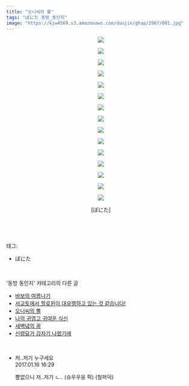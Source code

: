 ```yaml
---
title: "오니씨의 뿔"
tags: "ぽにた 동방_동인지"
image: "https://kjw4569.s3.amazonaws.com/doujin/ghap/2967/001.jpg"
---
```

<div class="article">
<p style="text-align: center; clear: none; float: none;"><img src="{{ site.imgserver3 }}/ghap/2967/001.jpg"/></p>
<p style="text-align: center; clear: none; float: none;"><img src="{{ site.imgserver3 }}/ghap/2967/002.jpg"/></p>
<p style="text-align: center; clear: none; float: none;"><img src="{{ site.imgserver3 }}/ghap/2967/003.jpg"/></p>
<p style="text-align: center; clear: none; float: none;"><img src="{{ site.imgserver3 }}/ghap/2967/004.jpg"/></p>
<p style="text-align: center; clear: none; float: none;"><img src="{{ site.imgserver3 }}/ghap/2967/005.jpg"/></p>
<p style="text-align: center; clear: none; float: none;"><img src="{{ site.imgserver3 }}/ghap/2967/006.jpg"/></p>
<p style="text-align: center; clear: none; float: none;"><img src="{{ site.imgserver3 }}/ghap/2967/007.jpg"/></p>
<p style="text-align: center; clear: none; float: none;"><img src="{{ site.imgserver3 }}/ghap/2967/008.jpg"/></p>
<p style="text-align: center; clear: none; float: none;"><img src="{{ site.imgserver3 }}/ghap/2967/009.jpg"/></p>
<p style="text-align: center; clear: none; float: none;"><img src="{{ site.imgserver3 }}/ghap/2967/010.jpg"/></p>
<p style="text-align: center; clear: none; float: none;"><img src="{{ site.imgserver3 }}/ghap/2967/011.jpg"/></p>
<p style="text-align: center; clear: none; float: none;"><img src="{{ site.imgserver3 }}/ghap/2967/012.jpg"/></p>
<p style="text-align: center; clear: none; float: none;"><img src="{{ site.imgserver3 }}/ghap/2967/013.jpg"/></p>
<p style="text-align: center; clear: none; float: none;"><img src="{{ site.imgserver3 }}/ghap/2967/014.jpg"/></p>
<p style="text-align: center; clear: none; float: none;"><img src="{{ site.imgserver3 }}/ghap/2967/015.jpg"/></p>
<p style="text-align: center; clear: none; float: none;">[ぽにた]</p>
<p><br/></p>
</div><br/>
<div class="tagTrail">
<p>태그: </p>
<ul>
<li>ぽにた</li>
</ul>
</div><br/>
<div class="another">
<p>'동방 동인지' 카테고리의 다른 글</p>
<ul>
<li><a href="/ghap_2972">바보의 여름나기</a></li>
<li><a href="/ghap_2971">서교토에서 할로윈이 대유행하고 있는 것 같습니다!</a></li>
<li><a href="/ghap_2967">오니씨의 뿔</a></li>
<li><a href="/ghap_2963">나의 귀엽고 귀여운 식신</a></li>
<li><a href="/ghap_2962">새벽녘의 꿈</a></li>
<li><a href="/ghap_2961">신령묘가 갑자기 나왔기에</a></li>
</ul>
</div><br/>
<div class="cb_module cb_fluid">
<div class="cb_wrt cb_profile">
<div class="comment">
<ul>
<li class="cb_thumb_off" id="comment14893072">
<div class="cb_comment_area">
<div class="cb_info_area">
<div class="cb_section">
<span class="cb_nick_name">저..저기 누구세요</span>
</div>
<div class="cb_section">
<span class="cb_date">2017.01.16 16:29 </span>
</div>
</div>
<div class="cb_dsc_comment">
<p class="cb_dsc">
											뿔없으니 저..저기 ㄴ.. (슈우우웅 퍽) (철퍼덕)
										</p>
</div>
</div></li>
</ul>
</div>
</div><!-- commentList close -->
</div><br/>
